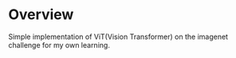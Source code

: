 # Overview
Simple implementation of ViT(Vision Transformer) on the imagenet challenge for my own learning.

